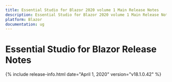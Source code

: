 ```yaml
---
title: Essential Studio for Blazor 2020 volume 1 Main Release Notes  
description: Essential Studio for Blazor 2020 volume 1 Main Release Notes  
platform: Blazor
documentation: ug
---
```


# Essential Studio for Blazor  Release Notes  

{% include release-info.html date="April 1, 2020"  version="v18.1.0.42" %} 


